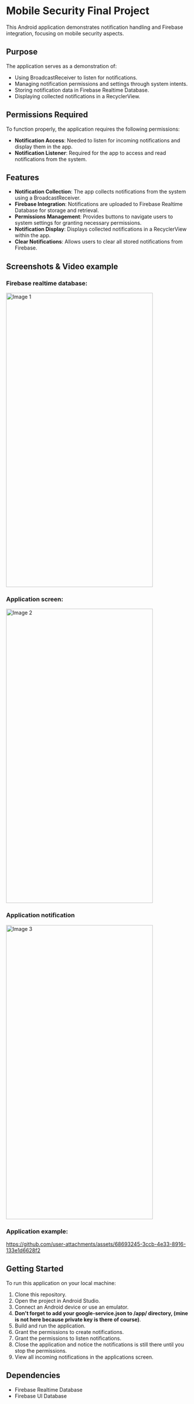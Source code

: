 # Mobile Security Final Project

This Android application demonstrates notification handling and Firebase integration, focusing on mobile security aspects.

## Purpose

The application serves as a demonstration of:
- Using BroadcastReceiver to listen for notifications.
- Managing notification permissions and settings through system intents.
- Storing notification data in Firebase Realtime Database.
- Displaying collected notifications in a RecyclerView.

## Permissions Required

To function properly, the application requires the following permissions:
- **Notification Access**: Needed to listen for incoming notifications and display them in the app.
- **Notification Listener**: Required for the app to access and read notifications from the system.

## Features

- **Notification Collection**: The app collects notifications from the system using a BroadcastReceiver.
- **Firebase Integration**: Notifications are uploaded to Firebase Realtime Database for storage and retrieval.
- **Permissions Management**: Provides buttons to navigate users to system settings for granting necessary permissions.
- **Notification Display**: Displays collected notifications in a RecyclerView within the app.
- **Clear Notifications**: Allows users to clear all stored notifications from Firebase.

## Screenshots & Video example

### Firebase realtime database:
<img src="https://github.com/user-attachments/assets/b396dd9b-be6b-47e1-bde0-3180596e2070" alt="Image 1" width="400" height="800">

### Application screen:
<img src="https://github.com/user-attachments/assets/4e41600c-81cd-4d86-80ea-29a7382d80d2" alt="Image 2" width="400" height="800">

### Application notification
<img src="https://github.com/user-attachments/assets/493721e8-a29a-4a0e-a2a1-3b32de82534a" alt="Image 3" width="400" height="800">

### Application example:
https://github.com/user-attachments/assets/68693245-3ccb-4e33-8916-133e1d6628f2

## Getting Started

To run this application on your local machine:
1. Clone this repository.
2. Open the project in Android Studio.
3. Connect an Android device or use an emulator.
4. **Don't forget to add your google-service.json to /app/ directory, (mine is not here because private key is there of course)**.
5. Build and run the application.
6. Grant the permissions to create notifications.
7. Grant the permissions to listen notifications.
8. Close the application and notice the notifications is still there until you stop the permissions.
9. View all incoming notifications in the applications screen.

## Dependencies

- Firebase Realtime Database
- Firebase UI Database

